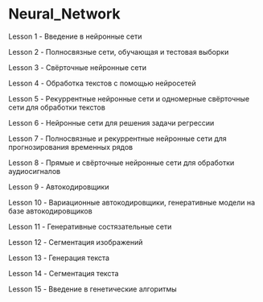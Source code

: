 # Neural_Network
Lesson 1 - Введение в нейронные сети

Lesson 2 - Полносвязные сети, обучающая и тестовая выборки

Lesson 3 - Свёрточные нейронные сети

Lesson 4 - Обработка текстов с помощью нейросетей

Lesson 5 - Рекуррентные нейронные сети и одномерные свёрточные сети для обработки текстов

Lesson 6 - Нейронные сети для решения задачи регрессии

Lesson 7 - Полносвязные и рекуррентные нейронные сети для прогнозирования временных рядов

Lesson 8 - Прямые и свёрточные нейронные сети для обработки аудиосигналов

Lesson 9 - Автокодировщики

Lesson 10 - Вариационные автокодировщики, генеративные модели на базе автокодировщиков

Lesson 11 - Генеративные состязательные сети

Lesson 12 - Сегментация изображений

Lesson 13 - Генерация текста

Lesson 14 - Сегментация текста

Lesson 15 - Введение в генетические алгоритмы
